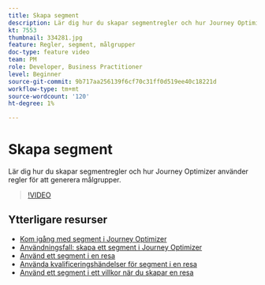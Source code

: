 ```yaml
---
title: Skapa segment
description: Lär dig hur du skapar segmentregler och hur Journey Optimizer använder regler för att generera målgrupper.
kt: 7553
thumbnail: 334281.jpg
feature: Regler, segment, målgrupper
doc-type: feature video
team: PM
role: Developer, Business Practitioner
level: Beginner
source-git-commit: 9b717aa256139f6cf70c31ff0d519ee40c18221d
workflow-type: tm+mt
source-wordcount: '120'
ht-degree: 1%

---
```



# Skapa segment

Lär dig hur du skapar segmentregler och hur Journey Optimizer använder regler för att generera målgrupper.

>[!VIDEO](https://video.tv.adobe.com/v/334281?quality=12)

## Ytterligare resurser

* [Kom igång med segment i Journey Optimizer](https://experienceleague.adobe.com/docs/journey-optimizer/using/segment/about-segments.html)
* [Användningsfall: skapa ett segment i Journey Optimizer](https://experienceleague.adobe.com/docs/journey-optimizer/using/segment/creating-a-segment.html)
* [Använd ett segment i en resa](https://experienceleague.adobe.com/docs/journey-optimizer/using/orchestrate-journeys/about-journey-building/read-segment.html)
* [Använda kvalificeringshändelser för segment i en resa](https://experienceleague.adobe.com/docs/journey-optimizer/using/orchestrate-journeys/about-journey-building/segment-qualification-events.html)
* [Använd ett segment i ett villkor när du skapar en resa](https://experienceleague.adobe.com/docs/journey-optimizer/using/orchestrate-journeys/about-journey-building/condition-activity.html?lang=en#using-a-segment)
